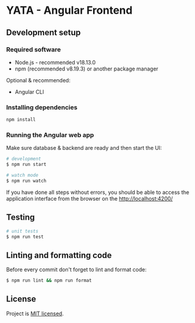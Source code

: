 # YATA - Angular Frontend

## Development setup

### Required software

- Node.js - recommended v18.13.0
- npm (recommended v8.19.3) or another package manager

Optional & recommended:

- Angular CLI

### Installing dependencies

```bash
npm install
```

### Running the Angular web app

Make sure database & backend are ready and then start the UI:

```bash
# development
$ npm run start

# watch mode
$ npm run watch
```

If you have done all steps without errors, you should be able to access the application interface from the browser on the [http://localhost:4200/](http://localhost:4200/)

## Testing

```bash
# unit tests
$ npm run test
```

## Linting and formatting code

Before every commit don't forget to lint and format code:

```bash
$ npm run lint && npm run format
```

## License

Project is [MIT licensed](LICENSE).
